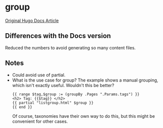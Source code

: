 # group

[Original Hugo Docs Article](https://gohugo.io/functions/group/)

## Differences with the Docs version

Reduced the numbers to avoid generating so many content files.

## Notes

* Could avoid use of partial.
* What is the use case for group? The example shows a manual grouping, which isn't exactly useful. Wouldn't this be better? 
    ```go-templates-text
    {{ range $tag,$group := (groupBy .Pages ".Params.tags") }}   
    <h2> Tag: {{$tag}} </h2>
    {{ partial "listgroup.html" $group }}
    {{ end }}
    ```
    Of course, taxonomies have their own way to do this, but this might be convenient for other cases.